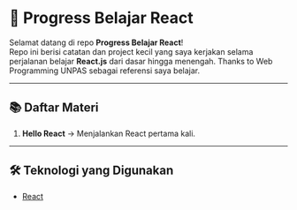 # 🚀 Progress Belajar React

Selamat datang di repo **Progress Belajar React**!  
Repo ini berisi catatan dan project kecil yang saya kerjakan selama perjalanan belajar **React.js** dari dasar hingga menengah. Thanks to Web Programming UNPAS sebagai referensi saya belajar.

---

## 📚 Daftar Materi
1. **Hello React** → Menjalankan React pertama kali.

---

## 🛠️ Teknologi yang Digunakan
- [React](https://react.dev/)
